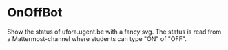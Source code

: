 # OnOffBot

Show the status of ufora.ugent.be with a fancy svg. The status is read from a
Mattermost-channel where students can type "ON" of "OFF".
